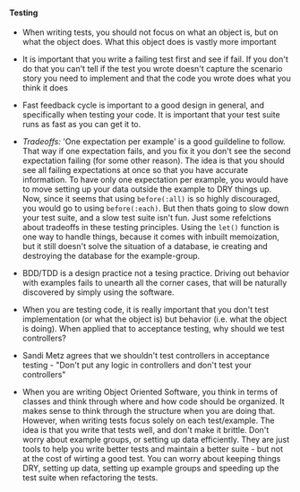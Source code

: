 #### Testing

- When writing tests, you should not focus on what an object is, but on what the object does. What this object does is vastly more important

- It is important that you write a failing test first and see if fail. If you don't do that you can't tell if the test you wrote doesn't capture the scenario story you need to implement and that the code you wrote does what you think it does

- Fast feedback cycle is important to a good design in general, and specifically when testing your code. It is important that your test suite runs as fast as you can get it to. 

- *Tradeoffs:* 'One expectation per example' is a good guildeline to follow. That way if one expectation fails, and you fix it you don't see the second expectation failing (for some other reason). The idea is that you should see all failing expectations at once so that you have accurate information. To have only one expectation per example, you would have to move setting up your data outside the example to DRY things up. Now, since it seems that using `before(:all)` is so highly discouraged, you would go to using `before(:each)`. But then thats going to slow down your test suite, and a slow test suite isn't fun. Just some refelctions about tradeoffs in these testing principles. Using the `let()` function is one way to handle things, because it comes with inbuilt memoization, but it still doesn't solve the situation of a database, ie creating and destroying the database for the example-group.

- BDD/TDD is a design practice not a tesing practice. Driving out behavior with examples fails to unearth all the corner cases, that will be naturally discovered by simply using the software. 

- When you are testing code, it is really important that you don't test implementation (or what the object is) but behavior (i.e. what the object is doing). When applied that to acceptance testing, why should we test controllers?  

- Sandi Metz agrees that we shouldn't test controllers in acceptance testing - "Don't put any logic in controllers and don't test your controllers" 

- When you are writing Object Oriented Software, you think in terms of classes and think through where and how code should be organized. It makes sense to think through the structure when you are doing that. However, when writing tests focus solely on each test/example. The idea is that you write that tests well, and don't make it brittle. Don't worry about example groups, or setting up data efficiently. They are just tools to help you write better tests and maintain a better suite - but not at the cost of wirting a good test. You can worry about keeping things DRY, setting up data, setting up example groups and speeding up the test suite when refactoring the tests.  

